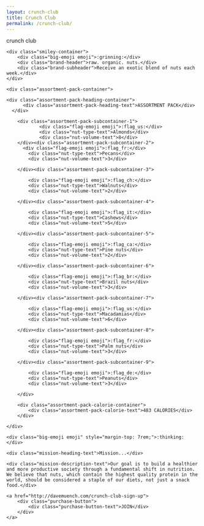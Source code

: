 ```yaml
---
layout: crunch-club
title: Crunch Club
permalink: /crunch-club/
---
```


<div class="container">
  
  <div class="header-container">
		<div class="header-text">crunch club</div>
	</div>

	<div class="smiley-container">
		<div class="big-emoji emoji">:grinning:</div>
		<div class="brand-header">raw. organic. nuts.</div>
		<div class="brand-subheader">Receive an exotic blend of nuts each week.</div>
	</div>

	<div class="assortment-pack-container">
    
    <div class="assortment-pack-heading-container">
		  <div class="assortment-pack-heading-text">ASSORTMENT PACK</div>
	  </div>

		<div class="assortment-pack-subcontainer-1">
				<div class="flag-emoji emoji">:flag_us:</div>
				<div class="nut-type-text">Almonds</div>
				<div class="nut-volume-text">8</div>
		</div><div class="assortment-pack-subcontainer-2">
		  <div class="flag-emoji emoji">:flag_fr:</div>
			<div class="nut-type-text">Pecans</div>
			<div class="nut-volume-text">3</div>

		</div><div class="assortment-pack-subcontainer-3">
				
			<div class="flag-emoji emoji">:flag_ch:</div>
			<div class="nut-type-text">Walnuts</div>
			<div class="nut-volume-text">2</div>

		</div><div class="assortment-pack-subcontainer-4">
				
			<div class="flag-emoji emoji">:flag_it:</div>
			<div class="nut-type-text">Cashews</div>
			<div class="nut-volume-text">5</div>

		</div><div class="assortment-pack-subcontainer-5">
				
			<div class="flag-emoji emoji">:flag_ca:</div>
			<div class="nut-type-text">Pine nuts</div>
			<div class="nut-volume-text">2</div>

		</div><div class="assortment-pack-subcontainer-6">
				
			<div class="flag-emoji emoji">:flag_br:</div>
			<div class="nut-type-text">Brazil nuts</div>
			<div class="nut-volume-text">3</div>

		</div><div class="assortment-pack-subcontainer-7">
				
			<div class="flag-emoji emoji">:flag_us:</div>
			<div class="nut-type-text">Macadamias</div>
			<div class="nut-volume-text">6</div>

		</div><div class="assortment-pack-subcontainer-8">
				
			<div class="flag-emoji emoji">:flag_fr:</div>
			<div class="nut-type-text">Palm nuts</div>
			<div class="nut-volume-text">3</div>

		</div><div class="assortment-pack-subcontainer-9">
				
			<div class="flag-emoji emoji">:flag_de:</div>
			<div class="nut-type-text">Peanuts</div>
			<div class="nut-volume-text">3</div>

		</div>

		<div class="assortment-pack-calorie-container">
			<div class="assortment-pack-calorie-text">483 CALORIES</div>
		</div>

	</div>

	<div class="big-emoji emoji" style="margin-top: 7rem;">:thinking:</div>

	<div class="mission-heading-text">Mission...</div>

	<div class="mission-description-text">Our goal is to build a healthier and more productive society through a fundamental shift in nutrition. We believe that nuts, which contain the highest quality protein in the world, should be considered a staple of our diets, not just a snack food.</div>

	<a href="http://davemuench.com/crunch-club-sign-up">
		<div class="purchase-button">
			<div class="purchase-button-text">JOIN</div>
		</div>
	</a>
			
</div>


<script src="http://davemuench.com/js/fastclick.js"></script>
<script src="http://davemuench.com/js/crunch-club.js"></script>

<script>
	new crunchClub();
</script>


<!-- Google Analytics -->
<script>
	
	setTimeout(function() {
		if (first_page_bool == false) {
  		
  			(function(i,s,o,g,r,a,m){i['GoogleAnalyticsObject']=r;i[r]=i[r]||function(){
  			(i[r].q=i[r].q||[]).push(arguments)},i[r].l=1*new Date();a=s.createElement(o),
 			m=s.getElementsByTagName(o)[0];a.async=1;a.src=g;m.parentNode.insertBefore(a,m)
  			})(window,document,'script','//www.google-analytics.com/analytics.js','ga');

  			ga('create', 'UA-75332210-1', 'auto');
  			ga('send', 'pageview');

		}
	}, 300);

</script>
<!-- End Google Analytics -->


</body>
</html>
